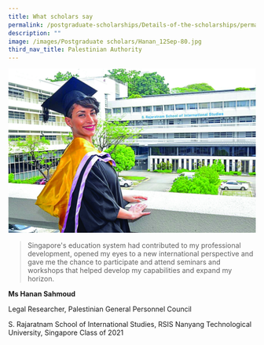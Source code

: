 ```yaml
---
title: What scholars say
permalink: /postgraduate-scholarships/Details-of-the-scholarships/permalink/
description: ""
image: /images/Postgraduate scholars/Hanan_12Sep-80.jpg
third_nav_title: Palestinian Authority
---
```




![](/images/Postgraduate%20scholars/Hanan_Graduated-80.jpg)



> Singapore's education system had contributed to my professional development, opened my eyes to a new international perspective and gave me the chance to participate and attend seminars and workshops that helped develop my capabilities and expand my horizon.

**Ms Hanan Sahmoud**

Legal Researcher, Palestinian General Personnel Council

S. Rajaratnam School of International Studies, RSIS
Nanyang Technological University, Singapore
Class of 2021